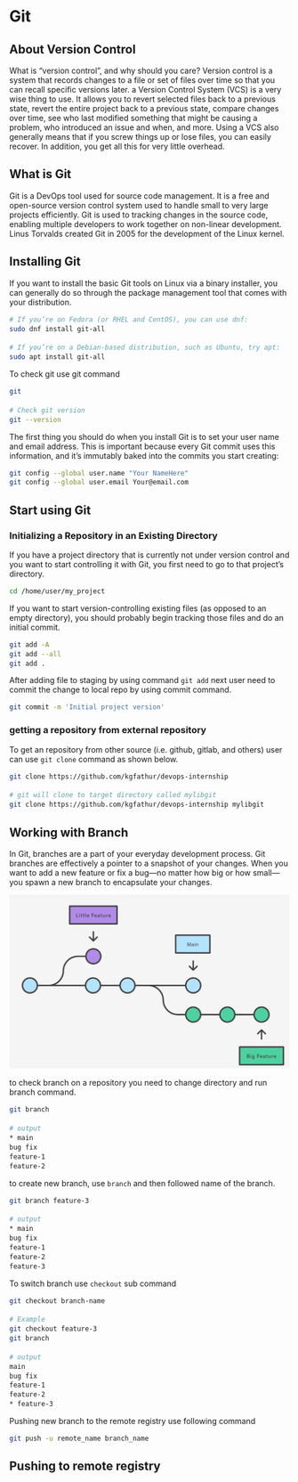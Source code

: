 # Git

## About Version Control

What is “version control”, and why should you care? Version control is a system that records changes to a file or set of files over time so that you can recall specific versions later. a Version Control System (VCS) is a very wise thing to use. It allows you to revert selected files back to a previous state, revert the entire project back to a previous state, compare changes over time, see who last modified something that might be causing a problem, who introduced an issue and when, and more. Using a VCS also generally means that if you screw things up or lose files, you can easily recover. In addition, you get all this for very little overhead.

## What is Git

Git is a DevOps tool used for source code management. It is a free and open-source version control system used to handle small to very large projects efficiently. Git is used to tracking changes in the source code, enabling multiple developers to work together on non-linear development. Linus Torvalds created Git in 2005 for the development of the Linux kernel.

## Installing Git

If you want to install the basic Git tools on Linux via a binary installer, you can generally do so through the package management tool that comes with your distribution.

```bash
# If you’re on Fedora (or RHEL and CentOS), you can use dnf:
sudo dnf install git-all

# If you’re on a Debian-based distribution, such as Ubuntu, try apt:
sudo apt install git-all
```

To check git use git command

```bash
git

# Check git version
git --version
```

The first thing you should do when you install Git is to set your user name and email address. This is important because every Git commit uses this information, and it’s immutably baked into the commits you start creating:

```bash
git config --global user.name "Your NameHere"
git config --global user.email Your@email.com
```

## Start using Git

### Initializing a Repository in an Existing Directory

If you have a project directory that is currently not under version control and you want to start controlling it with Git, you first need to go to that project’s directory.

```bash
cd /home/user/my_project
```

If you want to start version-controlling existing files (as opposed to an empty directory), you should probably begin tracking those files and do an initial commit.

```bash
git add -A
git add --all
git add .
```

After adding file to staging by using command `git add` next user need to commit the change to local repo by using commit command.

```bash
git commit -m 'Initial project version'
```

### getting a repository from external repository

To get an repository from other source (i.e. github, gitlab, and others) user can use `git clone` command as shown below.

```bash
git clone https://github.com/kgfathur/devops-internship

# git will clone to target directory called mylibgit
git clone https://github.com/kgfathur/devops-internship mylibgit
```

## Working with Branch

In Git, branches are a part of your everyday development process. Git branches are effectively a pointer to a snapshot of your changes. When you want to add a new feature or fix a bug—no matter how big or how small—you spawn a new branch to encapsulate your changes.

![branch](../images/git-branch.png)

to check branch on a repository you need to change directory and run branch command.

```bash
git branch

# output
* main
bug fix
feature-1
feature-2
```

to create new branch, use `branch` and then followed name of the branch.

```bash
git branch feature-3

# output
* main
bug fix
feature-1
feature-2
feature-3
```

To switch branch use `checkout` sub command

```bash
git checkout branch-name

# Example
git checkout feature-3
git branch

# output
main
bug fix
feature-1
feature-2
* feature-3
```

Pushing new branch to the remote registry use following command

```bash
git push -u remote_name branch_name
```

## Pushing to remote registry
